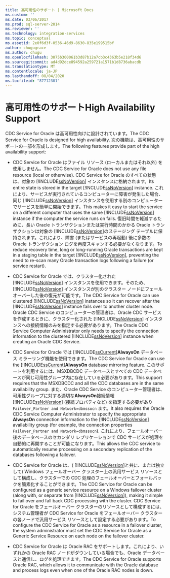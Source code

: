 ```yaml
---
title: 高可用性のサポート | Microsoft Docs
ms.custom: ''
ms.date: 03/06/2017
ms.prod: sql-server-2014
ms.reviewer: ''
ms.technology: integration-services
ms.topic: conceptual
ms.assetid: 2e0f6d3f-0536-46d9-8630-835e199515bf
author: chugugrace
ms.author: chugu
ms.openlocfilehash: 3075b300061b3d87b12a7cb3c4363b5e218f34d6
ms.sourcegitcommit: ad4d92dce894592a259721a1571b1d8736abacdb
ms.translationtype: MT
ms.contentlocale: ja-JP
ms.lasthandoff: 08/04/2020
ms.locfileid: "87712301"
---
```

# <a name="high-availability-support"></a><span data-ttu-id="79511-102">高可用性のサポート</span><span class="sxs-lookup"><span data-stu-id="79511-102">High Availability Support</span></span>
  <span data-ttu-id="79511-103">CDC Service for Oracle は高可用性向けに設計されています。</span><span class="sxs-lookup"><span data-stu-id="79511-103">The CDC Service for Oracle is designed for high availability.</span></span> <span data-ttu-id="79511-104">次の機能は、高可用性のサポートの一部を形成します。</span><span class="sxs-lookup"><span data-stu-id="79511-104">The following features provide part of the high availability support:</span></span>  
  
-   <span data-ttu-id="79511-105">CDC Service for Oracle はファイル リソース (ローカルまたはそれ以外) を使用しません。</span><span class="sxs-lookup"><span data-stu-id="79511-105">The CDC Service for Oracle does not use any file resource (local or otherwise).</span></span> <span data-ttu-id="79511-106">CDC Service for Oracle のすべての状態は、対象の [!INCLUDE[ssNoVersion](../../includes/ssnoversion-md.md)] インスタンスに格納されます。</span><span class="sxs-lookup"><span data-stu-id="79511-106">Its entire state is stored in the target [!INCLUDE[ssNoVersion](../../includes/ssnoversion-md.md)] instance.</span></span> <span data-ttu-id="79511-107">これにより、サービスが実行されているコンピューターに障害が発生した場合、同じ [!INCLUDE[ssNoVersion](../../includes/ssnoversion-md.md)] インスタンスを使用する別のコンピューターでサービスを簡単に開始できます。</span><span class="sxs-lookup"><span data-stu-id="79511-107">This makes it easy to start the service on a different computer that uses the same [!INCLUDE[ssNoVersion](../../includes/ssnoversion-md.md)] instance if the computer the service runs on fails.</span></span> <span data-ttu-id="79511-108">復旧時間を軽減するために、長い Oracle トランザクションまたは実行時間のかかる Oracle トランザクションは対象の [!INCLUDE[ssNoVersion](../../includes/ssnoversion-md.md)]のステージング テーブルに保持されます。これにより、障害 (またはサービスの再起動) 後に多数の Oracle トランザクション ログを再度スキャンする必要がなくなります。</span><span class="sxs-lookup"><span data-stu-id="79511-108">To reduce recovery time, long or long-running Oracle transactions are kept in a staging table in the target [!INCLUDE[ssNoVersion](../../includes/ssnoversion-md.md)], preventing the need to re-scan many Oracle transaction logs following a failure (or service restart).</span></span>  
  
-   <span data-ttu-id="79511-109">CDC Service for Oracle では、クラスター化された [!INCLUDE[ssNoVersion](../../includes/ssnoversion-md.md)] インスタンスを使用できます。そのため、 [!INCLUDE[ssNoVersion](../../includes/ssnoversion-md.md)] インスタンスが別のクラスター ノードにフェールオーバーした後の復元が可能です。</span><span class="sxs-lookup"><span data-stu-id="79511-109">The CDC Service for Oracle can use clustered [!INCLUDE[ssNoVersion](../../includes/ssnoversion-md.md)] instances so it can recover after the [!INCLUDE[ssNoVersion](../../includes/ssnoversion-md.md)] instance fails over to another cluster node.</span></span> <span data-ttu-id="79511-110">Oracle CDC Service のコンピューターの管理者は、Oracle CDC サービスを作成するときに、クラスター化された [!INCLUDE[ssNoVersion](../../includes/ssnoversion-md.md)] インスタンスへの接続情報のみを指定する必要があります。</span><span class="sxs-lookup"><span data-stu-id="79511-110">The Oracle CDC Service Computer Administrator only needs to specify the connection information to the clustered [!INCLUDE[ssNoVersion](../../includes/ssnoversion-md.md)] instance when creating an Oracle CDC Service.</span></span>  
  
-   <span data-ttu-id="79511-111">CDC Service for Oracle では [!INCLUDE[ssCurrent](../../includes/sscurrent-md.md)]**AlwaysOn** データベース ミラーリング機能を使用できます。</span><span class="sxs-lookup"><span data-stu-id="79511-111">The CDC Service for Oracle can use the [!INCLUDE[ssCurrent](../../includes/sscurrent-md.md)]**AlwaysOn** database mirroring feature.</span></span> <span data-ttu-id="79511-112">このサポートを利用するには、MSXDBCDC データベースとすべての CDC データベースが同じ可用性グループ内に存在している必要があります。</span><span class="sxs-lookup"><span data-stu-id="79511-112">This support requires that the MSXDBCDC and all the CDC databases are in the same availability group.</span></span> <span data-ttu-id="79511-113">また、Oracle CDC Service のコンピューター管理者は、可用性グループに対する適切な**AlwaysOn**接続情報 [!INCLUDE[ssNoVersion](../../includes/ssnoversion-md.md)] (接続プロパティなど) を指定する必要があり `Failover_Partner and Network=dbmssocn` ます。</span><span class="sxs-lookup"><span data-stu-id="79511-113">It also requires the Oracle CDC Service Computer Administrator to specify the appropriate **AlwaysOn** connection information to the [!INCLUDE[ssNoVersion](../../includes/ssnoversion-md.md)] availability group (for example, the connection properties `Failover_Partner and Network=dbmssocn`).</span></span> <span data-ttu-id="79511-114">これにより、フェールオーバー後のデータベースのセカンダリ レプリケーションで CDC サービスが処理を自動的に再開することが可能になります。</span><span class="sxs-lookup"><span data-stu-id="79511-114">This allows the CDC service to automatically resume processing on a secondary replication of the databases following a failover.</span></span>  
  
-   <span data-ttu-id="79511-115">CDC Service for Oracle は、( [!INCLUDE[ssNoVersion](../../includes/ssnoversion-md.md)]と共に、または独立して) Windows フェールオーバー クラスター上の汎用サービス リソースとして構成し、クラスターでの CDC 処理のフェールオーバーとフォールバックを簡素化することができます。</span><span class="sxs-lookup"><span data-stu-id="79511-115">The CDC Service for Oracle can be configured as a generic service resource on a Windows failover cluster (along with, or separate from [!INCLUDE[ssNoVersion](../../includes/ssnoversion-md.md)]), making it simple to fail over and fall back CDC processing with the cluster.</span></span> <span data-ttu-id="79511-116">CDC Service for Oracle をフェールオーバー クラスターのリソースとして構成するには、システム管理者が CDC Service for Oracle をフェールオーバー クラスターの各ノードで汎用サービス リソースとして設定する必要があります。</span><span class="sxs-lookup"><span data-stu-id="79511-116">To configure the CDC Service for Oracle as a resource in a failover cluster, the system administrator must set the CDC Service for Oracle as a Generic Service Resource on each node on the failover cluster.</span></span>  
  
-   <span data-ttu-id="79511-117">CDC Service for Oracle は Oracle RAC をサポートします。これにより、いずれかの Oracle RAC ノードがダウンしている場合でも、Oracle データベースと通信し、ログを処理できます。</span><span class="sxs-lookup"><span data-stu-id="79511-117">The CDC Service for Oracle supports Oracle RAC, which allows it to communicate with the Oracle database and process logs even when one of the Oracle RAC nodes is down.</span></span>  
  
  
